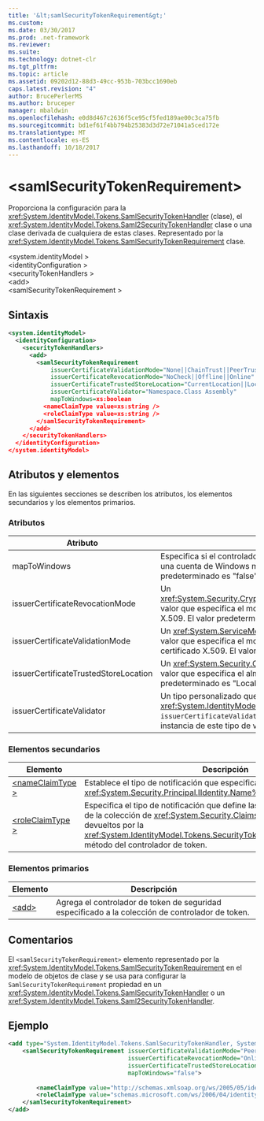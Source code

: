 ```yaml
---
title: '&lt;samlSecurityTokenRequirement&gt;'
ms.custom: 
ms.date: 03/30/2017
ms.prod: .net-framework
ms.reviewer: 
ms.suite: 
ms.technology: dotnet-clr
ms.tgt_pltfrm: 
ms.topic: article
ms.assetid: 09202d12-88d3-49cc-953b-703bcc1690eb
caps.latest.revision: "4"
author: BrucePerlerMS
ms.author: bruceper
manager: mbaldwin
ms.openlocfilehash: e0d8d467c2636f5ce95cf5fed189ae00c3ca75fb
ms.sourcegitcommit: bd1ef61f4bb794b25383d3d72e71041a5ced172e
ms.translationtype: MT
ms.contentlocale: es-ES
ms.lasthandoff: 10/18/2017
---
```

# <a name="ltsamlsecuritytokenrequirementgt"></a>&lt;samlSecurityTokenRequirement&gt;
Proporciona la configuración para la <xref:System.IdentityModel.Tokens.SamlSecurityTokenHandler> (clase), el <xref:System.IdentityModel.Tokens.Saml2SecurityTokenHandler> clase o una clase derivada de cualquiera de estas clases. Representado por la <xref:System.IdentityModel.Tokens.SamlSecurityTokenRequirement> clase.  
  
 \<system.identityModel >  
\<identityConfiguration >  
\<securityTokenHandlers >  
\<add>  
\<samlSecurityTokenRequirement >  
  
## <a name="syntax"></a>Sintaxis  
  
```xml  
<system.identityModel>  
  <identityConfiguration>  
    <securityTokenHandlers>  
      <add>  
        <samlSecurityTokenRequirement   
            issuerCertificateValidationMode="None||ChainTrust||PeerTrust||PeerOrChainTrust||Custom"  
            issuerCertificateRevocationMode="NoCheck||Offline||Online"  
            issuerCertificateTrustedStoreLocation="CurrentLocation||LocalMachine"  
            issuerCertificateValidator="Namespace.Class Assembly"  
            mapToWindows=xs:boolean  
          <nameClaimType value=xs:string />  
          <roleClaimType value=xs:string />  
        </samlSecurityTokenRequirement>  
      </add>  
    </securityTokenHandlers>  
  </identityConfiguration>  
</system.identityModel>  
```  
  
## <a name="attributes-and-elements"></a>Atributos y elementos  
 En las siguientes secciones se describen los atributos, los elementos secundarios y los elementos primarios.  
  
### <a name="attributes"></a>Atributos  
  
|Atributo|Descripción|  
|---------------|-----------------|  
|mapToWindows|Especifica si el controlador de token debe asignar el token de validación a una cuenta de Windows mediante la notificación UPN entrante. El valor predeterminado es "false".|  
|issuerCertificateRevocationMode|Un <xref:System.Security.Cryptography.X509Certificates.X509RevocationMode> valor que especifica el modo de revocación que se usará para el certificado X.509. El valor predeterminado es "Online".|  
|issuerCertificateValidationMode|Un <xref:System.ServiceModel.Security.X509CertificateValidationMode> valor que especifica el modo de validación que se utilizará para el certificado X.509. El valor predeterminado es "PeerOrChainTrust".|  
|issuerCertificateTrustedStoreLocation|Un <xref:System.Security.Cryptography.X509Certificates.StoreLocation> valor que especifica el almacén de certificados X.509. El valor predeterminado es "LocalMachine".|  
|issuerCertificateValidator|Un tipo personalizado que deriva de <xref:System.IdentityModel.Selectors.X509CertificateValidator>. Si el `issuerCertificateValidationMode` atributo es "Custom", se utiliza una instancia de este tipo de validación de certificados de emisor.|  
  
### <a name="child-elements"></a>Elementos secundarios  
  
|Elemento|Descripción|  
|-------------|-----------------|  
|[\<nameClaimType >](../../../../../docs/framework/configure-apps/file-schema/windows-identity-foundation/nameclaimtype.md)|Establece el tipo de notificación que especifica la <xref:System.Security.Principal.IIdentity.Name%2A> propiedad.|  
|[\<roleClaimType >](../../../../../docs/framework/configure-apps/file-schema/windows-identity-foundation/roleclaimtype.md)|Especifica el tipo de notificación que define las notificaciones de tipo de rol de la colección de <xref:System.Security.Claims.ClaimsIdentity> objetos devueltos por la <xref:System.IdentityModel.Tokens.SecurityTokenHandler.ValidateToken%2A> método del controlador de token.|  
  
### <a name="parent-elements"></a>Elementos primarios  
  
|Elemento|Descripción|  
|-------------|-----------------|  
|[\<add>](../../../../../docs/framework/configure-apps/file-schema/windows-identity-foundation/add.md)|Agrega el controlador de token de seguridad especificado a la colección de controlador de token.|  
  
## <a name="remarks"></a>Comentarios  
 El `<samlSecurityTokenRequirement>` elemento representado por la <xref:System.IdentityModel.Tokens.SamlSecurityTokenRequirement> en el modelo de objetos de clase y se usa para configurar la `SamlSecurityTokenRequirement` propiedad en un <xref:System.IdentityModel.Tokens.SamlSecurityTokenHandler> o un <xref:System.IdentityModel.Tokens.Saml2SecurityTokenHandler>.  
  
## <a name="example"></a>Ejemplo  
  
```xml  
<add type="System.IdentityModel.Tokens.SamlSecurityTokenHandler, System.IdentityModel">  
    <samlSecurityTokenRequirement issuerCertificateValidationMode="PeerOrChainTrust"  
                                  issuerCertificateRevocationMode="Online"  
                                  issuerCertificateTrustedStoreLocation="LocalMachine"  
                                  mapToWindows="false">  
  
        <nameClaimType value="http://schemas.xmlsoap.org/ws/2005/05/identity/claims/name" />  
        <roleClaimType value="schemas.microsoft.com/ws/2006/04/identity/claims/role" />  
    </samlSecurityTokenRequirement>  
</add>  
```
